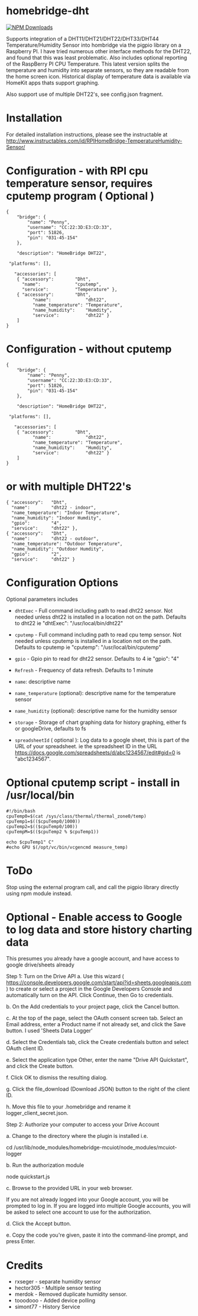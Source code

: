 # homebridge-dht

[![NPM Downloads](https://img.shields.io/npm/dm/homebridge-dht.svg?style=flat)](https://npmjs.org/package/homebridge-dht)

Supports integration of a DHT11/DHT21/DHT22/DHT33/DHT44 Temperature/Humidity
Sensor into hombridge via the pigpio library on a Raspberry PI.   I have tried
numerous other interface methods for the DHT22, and found that this was least
problematic.  Also includes optional reporting of the RaspBerry PI CPU Temperature.
This latest version splits the temperature and humidity into separate sensors, so
they are readable from the home screen icon.  Historical display of temperature data is available via HomeKit apps thats support graphing.

Also support use of multiple DHT22's, see config.json fragment.

# Installation

For detailed installation instructions, please see the instructable at http://www.instructables.com/id/RPIHomeBridge-TemperatureHumidity-Sensor/

# Configuration - with RPI cpu temperature sensor, requires cputemp program ( Optional )

```
{
    "bridge": {
        "name": "Penny",
        "username": "CC:22:3D:E3:CD:33",
        "port": 51826,
        "pin": "031-45-154"
    },

    "description": "HomeBridge DHT22",

 "platforms": [],

   "accessories": [
	{ "accessory":        "Dht",
	  "name":             "cputemp",
	  "service":          "Temperature" },
	{ "accessory":        "Dht",
          "name":             "dht22",
    	  "name_temperature": "Temperature",
          "name_humidity":    "Humdity",
          "service":          "dht22" }
	]
}
```
# Configuration - without cputemp
```
{
    "bridge": {
        "name": "Penny",
        "username": "CC:22:3D:E3:CD:33",
        "port": 51826,
        "pin": "031-45-154"
    },

    "description": "HomeBridge DHT22",

 "platforms": [],

   "accessories": [
	{ "accessory":        "Dht",
          "name":             "dht22",
    	  "name_temperature": "Temperature",
          "name_humidity":    "Humdity",
          "service":          "dht22" }
	]
}
```
# or with multiple DHT22's
```
{ "accessory":   "Dht",
  "name":        "dht22 - indoor",
  "name_temperature": "Indoor Temperature",
  "name_humidity": "Indoor Humdity",
  "gpio":        "4",       
  "service":     "dht22" },
{ "accessory":   "Dht",
  "name":        "dht22 - outdoor",
  "name_temperature": "Outdoor Temperature",
  "name_humidity": "Outdoor Humdity",
  "gpio":        "2",   
  "service":     "dht22" }

```

# Configuration Options

Optional parameters includes

* `dhtExec` - Full command including path to read dht22 sensor.  Not needed
unless dht22 is installed in a location not on the path.  Defaults to dht22
ie "dhtExec": "/usr/local/bin/dht22"

* `cputemp` - Full command including path to read cpu temp sensor.  Not needed
unless cputemp is installed in a location not on the path.  Defaults to cputemp
ie "cputemp": "/usr/local/bin/cputemp"

* `gpio` - Gpio pin to read for dht22 sensor.  Defaults to 4
ie "gpio": "4"

* `Refresh` - Frequency of data refresh. Defaults to 1 minute

* `name`: descriptive name
* `name_temperature` (optional): descriptive name for the temperature sensor
* `name_humidity` (optional): descriptive name for the humidity sensor
* `storage` - Storage of chart graphing data for history graphing, either fs or googleDrive, defaults to fs
* `spreadsheetId` ( optional ): Log data to a google sheet, this is part of the URL of your spreadsheet.  ie the spreadsheet ID in the URL https://docs.google.com/spreadsheets/d/abc1234567/edit#gid=0 is "abc1234567".

# Optional cputemp script - install in /usr/local/bin
```
#!/bin/bash
cpuTemp0=$(cat /sys/class/thermal/thermal_zone0/temp)
cpuTemp1=$(($cpuTemp0/1000))
cpuTemp2=$(($cpuTemp0/100))
cpuTempM=$(($cpuTemp2 % $cpuTemp1))

echo $cpuTemp1" C"
#echo GPU $(/opt/vc/bin/vcgencmd measure_temp)
```
# ToDo

Stop using the external program call, and call the pigpio library directly using
npm module instead.

# Optional - Enable access to Google to log data and store history charting data

This presumes you already have a google account, and have access to google drive/sheets already

Step 1: Turn on the Drive API
a. Use this wizard ( https://console.developers.google.com/start/api?id=sheets.googleapis.com )
to create or select a project in the Google Developers Console and automatically turn on the API. Click Continue, then Go to credentials.

b. On the Add credentials to your project page, click the Cancel button.

c. At the top of the page, select the OAuth consent screen tab. Select an Email address, enter a Product name if not already set, and click the Save button.  I used 'Sheets Data Logger'

d. Select the Credentials tab, click the Create credentials button and select OAuth client ID.

e. Select the application type Other, enter the name "Drive API Quickstart", and click the Create button.

f. Click OK to dismiss the resulting dialog.

g. Click the file_download (Download JSON) button to the right of the client ID.

h. Move this file to your .homebridge and rename it logger_client_secret.json.

Step 2: Authorize your computer to access your Drive Account

a. Change to the directory where the plugin is installed i.e.

cd /usr/lib/node_modules/homebridge-mcuiot/node_modules/mcuiot-logger

b. Run the authorization module

node quickstart.js

c. Browse to the provided URL in your web browser.

If you are not already logged into your Google account, you will be prompted to log in. If you are logged into multiple Google accounts, you will be asked to select one account to use for the authorization.

d. Click the Accept button.

e. Copy the code you're given, paste it into the command-line prompt, and press Enter.

# Credits

* rxseger - separate humidity sensor
* hector305 - Multiple sensor testing
* merdok - Removed duplicate humidity sensor.
* tooodooo - Added device polling
* simont77 - History Service
